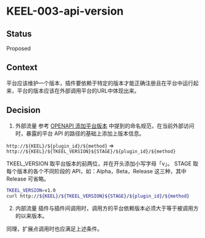 # KEEL-003-api-version

## Status
Proposed

## Context
平台应该维护一个版本，插件要依赖于特定的版本才能正确注册且在平台中运行起来，平台的版本应该在外部调用平台的URL中体现出来。

## Decision
1. 外部流量
参考 [OPENAPI 添加平台版本](../openapi/OPENAPI-003-add-platform-version.md#命名规范) 中提到的命名规范，在当前外部访问时，暴露的平台 API 的路径的基础上添加上版本信息。

`http://${KEEL}/${plugin_id}/${method}` => `http://${KEEL}/${TKEEL_VERSION}${STAGE}/${plugin_id}/${method}`

TKEEL_VERSION 取平台版本的前两位，并在开头添加小写字母「v」。
STAGE 取每个版本的各个不同阶段的 API，如：Alpha，Beta，Release 这三种，其中 Release 可省略。

```bash
TKEEL_VERSION=v1.0
curl http://${KEEL}/${TKEEL_VERSION}${STAGE}/${plugin_id}/${method}
```

2. 内部流量
插件与插件间调用时，调用方的平台依赖版本必须大于等于被调用方的以来版本。

同理，扩展点调用时也应满足上述条件。